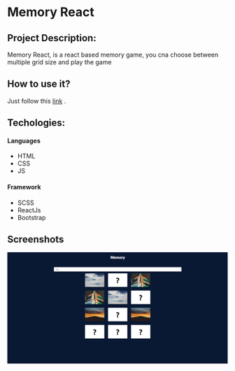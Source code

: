 # Memory React

## Project Description:

Memory React, is a react based memory game, you cna choose between multiple grid size and play the game

## How to use it?

Just follow this [link](https://atndesign.github.io/Memory/) .

## Techologies:

#### Languages

- HTML
- CSS
- JS

#### Framework

- SCSS
- ReactJs
- Bootstrap

## Screenshots

<img src="./screen.png" alt="demo" />

